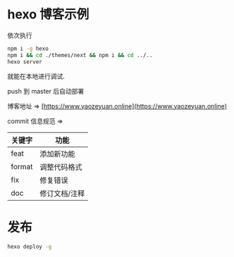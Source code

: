# hexo 博客示例

依次执行

```bash
npm i -g hexo
npm i && cd ./themes/next && npm i && cd ../..
hexo server
```

就能在本地进行调试.

push 到 master 后自动部署

博客地址 => [https://www.yaozeyuan.online](https://www.yaozeyuan.online)

commit 信息规范 =>

| 关键字 | 功能          |
| ------ | ------------- |
| feat   | 添加新功能    |
| format | 调整代码格式  |
| fix    | 修复错误      |
| doc    | 修订文档/注释 |

# 发布

```bash
hexo deploy -g
```
